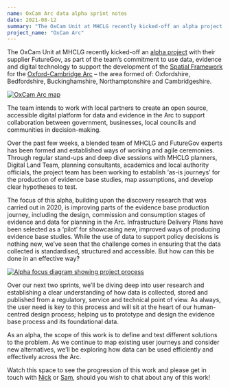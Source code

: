```yaml
---
name: OxCam Arc data alpha sprint notes
date: 2021-08-12
summary: "The OxCam Unit at MHCLG recently kicked-off an alpha project with their supplier FutureGov."
project_name: "OxCam Arc"
---
```


The OxCam Unit at MHCLG recently kicked-off an [alpha project](https://www.gov.uk/service-manual/agile-delivery/how-the-alpha-phase-works) with their supplier FutureGov, as part of the team’s commitment to use data, evidence and digital technology to support the development of the [Spatial Framework](https://www.gov.uk/government/publications/planning-for-sustainable-growth-in-the-oxford-cambridge-arc-spatial-framework/planning-for-sustainable-growth-in-the-oxford-cambridge-arc-an-introduction-to-the-spatial-framework) for the [Oxford-Cambridge Arc](https://www.gov.uk/government/publications/oxford-cambridge-arc/oxford-cambridge-arc#what-is-the-arc) – the area formed of: Oxfordshire, Bedfordshire, Buckinghamshire, Northamptonshire and Cambridgeshire.

<a href="https://res.cloudinary.com/digital-land/image/upload/v1628759665/Oxcam_map_wn_1_wlo2qe.jpg" title="Conservation area page"><img src="https://res.cloudinary.com/digital-land/image/upload/v1628759665/Oxcam_map_wn_1_wlo2qe.jpg" alt="OxCam Arc map"></a>



The team intends to work with local partners to create an open source, accessible digital platform for data and evidence in the Arc to support collaboration between government, businesses, local councils and communities in decision-making.

Over the past few weeks, a blended team of MHCLG and FutureGov experts has been formed and established ways of working and agile ceremonies. Through regular stand-ups and deep dive sessions with MHCLG planners, Digital Land Team, planning consultants, academics and local authority officials, the project team has been working to establish ‘as-is journeys’ for the production of evidence base studies, map assumptions, and develop clear hypotheses to test.

The focus of this alpha, building upon the discovery research that was carried out in 2020, is improving parts of the evidence base production journey, including the design, commission and consumption stages of evidence and data for planning in the Arc. Infrastructure Delivery Plans have been selected as a ‘pilot’ for showcasing new, improved ways of producing evidence base studies. While the use of data to support policy decisions is nothing new, we’ve seen that the challenge comes in ensuring that the data collected is standardised, structured and accessible. But how can this be done in an effective way?

 
<a href="https://res.cloudinary.com/digital-land/image/upload/v1628759666/WN_1_alpha_focus_image_dgrowr.png" title="Alpha focus area"><img src="https://res.cloudinary.com/digital-land/image/upload/v1628759666/WN_1_alpha_focus_image_dgrowr.png" alt="Alpha focus diagram showing project process"></a>


Over our next two sprints, we’ll be diving deep into user research and establishing a clear understanding of how data is collected, stored and published from a regulatory, service and technical point of view. As always, the user need is key to this process and will sit at the heart of our human-centred design process; helping us to prototype and design the evidence base process and its foundational data.

As an alpha, the scope of this work is to define and test different solutions to the problem. As we continue to map existing user journeys and consider new alternatives, we’ll be exploring how data can be used efficiently and effectively across the Arc.

Watch this space to see the progression of this work and please get in touch with [Nick](mailto:nick.parlantzas@communities.gov.uk) or [Sam](mailto:sam.hearmon@communities.gov.uk), should you wish to chat about any of this work!

